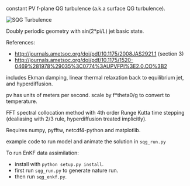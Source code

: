 constant PV f-plane QG turbulence (a.k.a surface QG turbulence).

![SQG Turbulence](sqgturb.png?raw=true "SQG Turbulence")

Doubly periodic geometry with sin(2*pi/L) jet basic state.

References:

* http://journals.ametsoc.org/doi/pdf/10.1175/2008JAS2921.1 (section 3)
* http://journals.ametsoc.org/doi/pdf/10.1175/1520-0469%281978%29035%3C0774%3AUPVFPI%3E2.0.CO%3B2

includes Ekman damping, linear thermal relaxation back
to equilibrium jet, and hyperdiffusion.

pv has units of meters per second.
scale by f*theta0/g to convert to temperature.

FFT spectral collocation method with 4th order Runge Kutta
time stepping (dealiasing with 2/3 rule, hyperdiffusion treated implicitly).

Requires numpy, pyfftw, netcdf4-python and matplotlib.

example code to run model and animate the solution in ``sqg_run.py``

To run EnKF data assimilation:
* install with ``python setup.py install``.
* first run ``sqg_run.py`` to generate nature run.
* then run ``sqg_enkf.py``.
